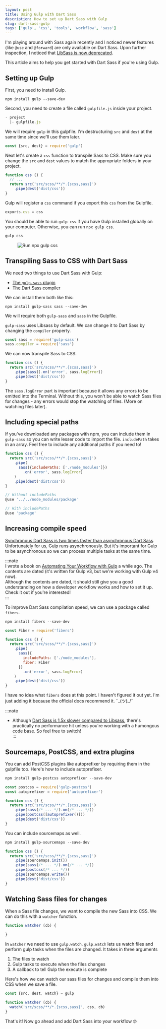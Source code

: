 ```yaml
---
layout: post
title: Using Gulp with Dart Sass
description: How to set up Dart Sass with Gulp
slug: dart-sass-gulp
tags: ['gulp', 'css', 'tools', 'workflow', 'sass']
---
```


I'm playing around with Sass again recently and I noticed newer features (like `@use` and `@forward`) are only available on Dart Sass. Upon further inspection, I noticed that [LibSass is now deprecated](https://sass-lang.com/blog/libsass-is-deprecated).   

This article aims to help you get started with Dart Sass if you're using Gulp.  

<!-- more -->   

## Setting up Gulp  

First, you need to install Gulp.   

```shell
npm install gulp --save-dev
```  

Second, you need to create a file called `gulpfile.js` inside your project.  

```javascript
- project
  |- gulpfile.js 
```  

We will require `gulp` in this gulpfile. I'm destructuring `src` and `dest` at the same time since we'll use them later.   

```javascript
const {src, dest} = require('gulp')
```  

Next let's create a `css` function to transpile Sass to CSS. Make sure you change the `src` and `dest` values to match the appropriate folders in your project.   

```javascript
function css () {
  // ... 
  return src('src/scss/**/*.{scss,sass}')
    .pipe(dest('dist/css'))
}
```  

Gulp will register a `css` command if you export this `css` from the Gulpfile.   

```javascript
exports.css = css
```  

You should be able to run `gulp css` if you have Gulp installed globally on your computer. Otherwise, you can run `npx gulp css`.   

```javascript
gulp css
```  

<figure role="figure">
<img src="/images/2021/dart-sass-gulp/npx-gulp-css.png" alt="Run npx gulp css">
</figure> 

## Transpiling Sass to CSS with Dart Sass  

We need two things to use Dart Sass with Gulp:   
  - [The `gulp-sass` plugin](https://www.npmjs.com/package/gulp-sass)  
  - [The Dart Sass compiler](https://www.npmjs.com/package/sass)  

We can install them both like this:   

```shell
npm install gulp-sass sass --save-dev
```  

We will require both `gulp-sass` and `sass` in the Gulpfile.   

`gulp-sass` uses Libsass by default. We can change it to Dart Sass by changing the `compiler` property.   

```javascript
const sass = require('gulp-sass')
sass.compiler = require('sass')
```  

We can now transpile Sass to CSS.   

```javascript
function css () {
  return src('src/scss/**/*.{scss,sass}')
    .pipe(sass().on('error', sass.logError))
    .pipe(dest('dist/css'))
}
```  

The `sass.logError` part is important because it allows any errors to be emitted into the Terminal. Without this, you won't be able to watch Sass files for changes - any errors would stop the watching of files. (More on watching files later).  

## Including special paths  

If you've downloaded any packages with npm, you can include them in `gulp-sass` so you can write lesser code to import the file. `includePath` takes in an array. Feel free to include any additional paths if you need to!   

```javascript
function css () {
  return src('src/scss/**/*.{scss,sass}')
    .pipe(
      sass({includePaths: ['./node_modules']})
        .on('error', sass.logError)
    )
    .pipe(dest('dist/css'))
}
```  

```javascript
// Without includePaths
@use '../../node_modules/package'

// With includePaths
@use 'package'
```  

## Increasing compile speed  

[Synchronous Dart Sass is two times faster than asynchronous Dart Sass](https://www.npmjs.com/package/sass). Unfortunately for us, Gulp runs asynchronously. But it's important for Gulp to be asynchronous so we can process multiple tasks at the same time.   

:::note   
I wrote a book on [Automating Your Workflow with Gulp](https://automateyourworkflow.com/) a while ago. The contents are dated (it's written for Gulp v3, but we're working with Gulp v4 now).   
Although the contents are dated, it should still give you a good understanding on how a developer workflow works and how to set it up. Check it out if you're interested!   
:::

To improve Dart Sass compilation speed, we can use a package called `fibers`.   

```javascript
npm install fibers --save-dev
```  

```javascript
const Fiber = require('fibers')

function css () {
  return src('src/scss/**/*.{scss,sass}')
    .pipe(
      sass({
        includePaths: ['./node_modules'],
        fiber: Fiber
      })
        .on('error', sass.logError)
    )
    .pipe(dest('dist/css'))
}
```  

I have no idea what `fibers` does at this point. I haven't figured it out yet. I'm just adding it because the official docs recommend it. ¯\_(ツ)_/¯  

:::note  
  - Although [Dart Sass is 1.5x slower compared to Libsass](https://sass-lang.com/blog/announcing-dart-sass#:~:text=First%2C%20it's%20really%20fast%E2%80%94the,1.5x%20slower%20than%20LibSass.&text=And%20Dart's%20performance%20continues%20to%20get%20better%20all%20the%20time), there's practically no performance hit unless you're working with a humongous code base. So feel free to switch!   
:::

## Sourcemaps, PostCSS, and extra plugins  

You can add PostCSS plugins like autoprefixer by requiring them in the gulpfile too. Here's how to include autoprefixer.   

```javascript
npm install gulp-postcss autoprefixer --save-dev
```  

```javascript
const postcss = require('gulp-postcss')
const autoprefixer = require('autoprefixer')

function css () {
  return src('src/scss/**/*.{scss,sass}')
    .pipe(sass(/* ... */).on(/* ... */))
    .pipe(postcss([autoprefixer()]))
    .pipe(dest('dist/css'))
}
```   
You can include sourcemaps as well.  

```javascript
npm install gulp-sourcemaps --save-dev
```  

```javascript
function css () {
  return src('src/scss/**/*.{scss,sass}')
    .pipe(sourcemaps.init())
    .pipe(sass(/* ... */).on(/* ... */))
    .pipe(postcss(/* ... */))
    .pipe(sourcemaps.write())
    .pipe(dest('dist/css'))
}
```   

## Watching Sass files for changes  

When a Sass file changes, we want to compile the new Sass into CSS. We can do this with a `watcher` function.   

```javascript
function watcher (cb) {
  
}
```  

In `watcher` we need to use `gulp.watch`. `gulp.watch` lets us watch files and perform gulp tasks when the files are changed. It takes in three arguments  
  1. The files to watch  
  2. Gulp tasks to execute when the files changes  
  3. A callback to tell Gulp the execute is complete  

Here's how we can watch our sass files for changes and compile them into CSS when we save a file.   

```javascript
const {src, dest, watch} = gulp

function watcher (cb) {
  watch('src/scss/**/*.{scss,sass}', css, cb)  
}
```  

That's it! Now go ahead and add Dart Sass into your workflow 🤓  